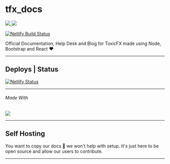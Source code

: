 # tfx_docs
<a aria-label="SCSS" href="">
  <img src="https://img.shields.io/badge/stylesheet-scss-blue.svg?style=for-the-badge&logo=scss&labelColor=000000&logoWidth=20">
</a>
<a aria-label="Bootstrap" href="">
  <img src="https://img.shields.io/badge/stylesheet-bootstrap-blue.svg?style=for-the-badge&logo=bootstrap&labelColor=000000&logoWidth=20">
</a>

[![Netlify Build Status](https://img.shields.io/badge/Follow%3A-@TheRealToxicDev-blueviolet.svg?style=for-the-badge&logo=github&labelColor=000000&logoWidth=20)](https://github.com/TheRealToxicDev)

Official Documentation, Help Desk and Blog for ToxicFX made using Node, Bootstrap and React ❤️

---

## Deploys | Status

[![Netlify Status](https://api.netlify.com/api/v1/badges/63d8c6df-9068-4a5e-999f-207ba46d3bd0/deploy-status)](https://app.netlify.com/sites/relaxed-spence-8ce35f/deploys)

---

###### Made With
<a aria-label="React.js" href="https://reactjs.org/">
  <img src="https://img.shields.io/badge/React.js-v16.13.1-brightgreen.svg?style=for-the-badge&logo=react&labelColor=000000&logoWidth=20">
</a>

---

## Self Hosting
You want to copy our docs 🤔 we won't help with setup. It's just here to be open source and allow our users to contribute.

---
